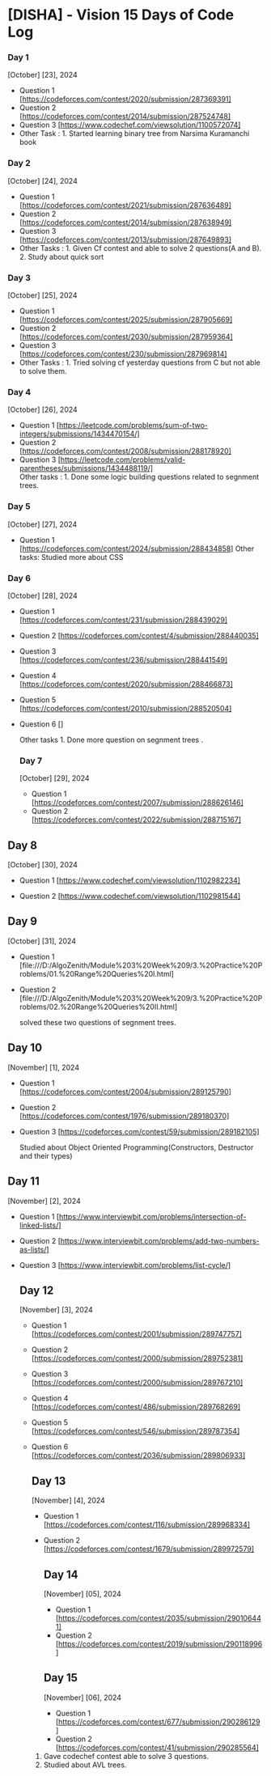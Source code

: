 # [DISHA] - Vision 15 Days of Code Log

### Day 1

[October] [23], 2024

- Question 1
  [https://codeforces.com/contest/2020/submission/287369391]
- Question 2
  [https://codeforces.com/contest/2014/submission/287524748]
- Question 3
   [https://www.codechef.com/viewsolution/1100572074]
- Other Task : 1. Started learning binary tree from Narsima Kuramanchi book

### Day 2


[October] [24], 2024

- Question 1
   [https://codeforces.com/contest/2021/submission/287636489]
- Question 2
   [https://codeforces.com/contest/2014/submission/287638949]
- Question 3
   [https://codeforces.com/contest/2013/submission/287649893]
- Other Tasks : 1. Given Cf contest and able to solve 2 questions(A and B).
                2. Study about quick sort


### Day 3


[October] [25], 2024

- Question 1
   [https://codeforces.com/contest/2025/submission/287905669]
- Question 2
   [https://codeforces.com/contest/2030/submission/287959364]
- Question 3
   [https://codeforces.com/contest/230/submission/287969814]
- Other Tasks : 1. Tried solving cf yesterday questions from C but not able to solve them.



### Day 4


[October] [26], 2024

- Question 1
   [https://leetcode.com/problems/sum-of-two-integers/submissions/1434470154/]
- Question 2
   [https://codeforces.com/contest/2008/submission/288178920]
- Question 3
   [https://leetcode.com/problems/valid-parentheses/submissions/1434488119/]  
Other tasks : 1. Done some logic building questions related to segnment trees.


### Day 5


[October] [27], 2024

- Question 1
   [https://codeforces.com/contest/2024/submission/288434858]
Other tasks: Studied more about CSS




### Day 6


[October] [28], 2024

- Question 1
   [https://codeforces.com/contest/231/submission/288439029]
- Question 2
   [https://codeforces.com/contest/4/submission/288440035]
- Question 3
   [https://codeforces.com/contest/236/submission/288441549]
- Question 4
   [https://codeforces.com/contest/2020/submission/288466873]
- Question 5
   [https://codeforces.com/contest/2010/submission/288520504]
- Question 6
   []      

   Other tasks 1. Done more question on segnment trees .


   ### Day 7


   [October] [29], 2024

   - Question 1
     [https://codeforces.com/contest/2007/submission/288626146]
   - Question 2
     [https://codeforces.com/contest/2022/submission/288715167]



## Day 8


[October] [30], 2024

- Question 1
  [https://www.codechef.com/viewsolution/1102982234]

- Question 2
   [https://www.codechef.com/viewsolution/1102981544]


## Day 9


[October] [31], 2024

- Question 1
  [file:///D:/AlgoZenith/Module%203%20Week%209/3.%20Practice%20Problems/01.%20Range%20Queries%20I.html]

- Question 2
  [file:///D:/AlgoZenith/Module%203%20Week%209/3.%20Practice%20Problems/02.%20Range%20Queries%20II.html]

  solved these two questions of segnment trees.



## Day 10


[November] [1], 2024


- Question 1
  [https://codeforces.com/contest/2004/submission/289125790]
- Question 2
  [https://codeforces.com/contest/1976/submission/289180370]
- Question 3
  [https://codeforces.com/contest/59/submission/289182105]

  Studied about Object Oriented Programming(Constructors, Destructor and their types)


## Day 11


[November] [2], 2024



- Question 1
  [https://www.interviewbit.com/problems/intersection-of-linked-lists/]
- Question 2
  [https://www.interviewbit.com/problems/add-two-numbers-as-lists/]
- Question 3
  [https://www.interviewbit.com/problems/list-cycle/]


  ## Day 12


  [November] [3], 2024

  - Question 1
    [https://codeforces.com/contest/2001/submission/289747757]
  - Question 2
    [https://codeforces.com/contest/2000/submission/289752381]
  - Question 3
    [https://codeforces.com/contest/2000/submission/289767210]
  - Question 4
    [https://codeforces.com/contest/486/submission/289768269]
  - Question 5
    [https://codeforces.com/contest/546/submission/289787354]
  - Question 6
    [https://codeforces.com/contest/2036/submission/289806933]


    ## Day 13


    [November] [4], 2024

    - Question 1
      [https://codeforces.com/contest/116/submission/289968334]
    - Question 2
      [https://codeforces.com/contest/1679/submission/289972579]


      ## Day 14

      [November] [05], 2024

      - Question 1
        [https://codeforces.com/contest/2035/submission/290106441]
      - Question 2
        [https://codeforces.com/contest/2019/submission/290118996]


      ## Day 15

      [November] [06], 2024


      - Question 1
        [https://codeforces.com/contest/677/submission/290286129]
      - Question 2
        [https://codeforces.com/contest/41/submission/290285564]  

     1. Gave codechef contest able to solve 3 questions.
     2. Studied about AVL trees.

           
  